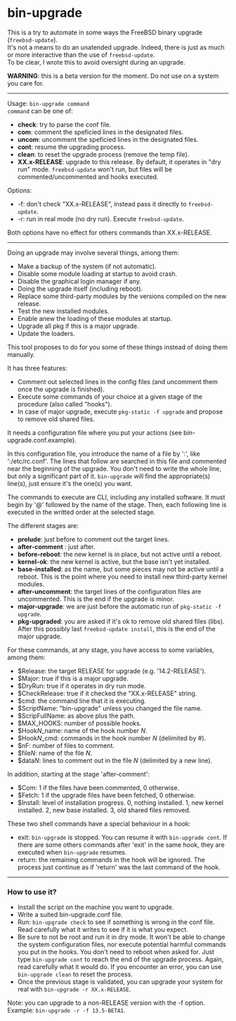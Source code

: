 # bin-upgrade

This is a try to automate in some ways the FreeBSD binary upgrade (`freebsd-update`).  
It's not a means to do an unatended upgrade.
Indeed, there is just as much or more interactive than the use of `freebsd-update`.  
To be clear, I wrote this to avoid oversight during an upgrade.

**WARNING**: this is a beta version for the moment. Do not use on a system you care for.

---------------------------------
Usage: `bin-upgrade command`  
`command` can be one of:  
* **check**: try to parse the conf file.  
* **com**: comment the speficied lines in the designated files.  
* **uncom**: uncomment the speficied lines in the designated files.  
* **cont**: resume the upgrading process.  
* **clean**: to reset the upgrade process (remove the temp file).  
* **XX.x-RELEASE**: upgrade to this release. By default, it operates
      in "dry run" mode. `freebsd-update` won't run, but files will be
      commented/uncommented and hooks executed.
  
Options:
* -f: don't check "XX.x-RELEASE", instead pass it directly to `freebsd-update`. 
* -r: run in real mode (no dry run). Execute `freebsd-update`.

Both options have no effect for others commands than XX.x-RELEASE.

---------------------------------  

Doing an upgrade may involve several things, among them: 
- Make a backup of the system (if not automatic).
- Disable some module loading at startup to avoid crash.
- Disable the graphical login manager if any.
- Doing the upgrade itself (including reboot).
- Replace some third-party modules by the versions compiled on the new release.
- Test the new installed modules.
- Enable anew the loading of these modules at startup.
- Upgrade all pkg if this is a major upgrade.
- Update the loaders.

This tool proposes to do for you some of these things instead of doing them manually.  

It has three features:
- Comment out selected lines in the config files (and uncomment them once the upgrade is finished).
- Execute some commands of your choice at a given stage of the procedure (also called "hooks").
- In case of major upgrade, execute `pkg-static -f upgrade` and propose to remove old shared files.

It needs a configuration file where you put your actions (see bin-upgrade.conf.example).  

In this configuration file, you introduce the name of a file by ':', like ':/etc/rc.conf'.
The lines that follow are searched in this file and commented near the beginning of the upgrade. You don't need to write the whole line, but only a significant part of it. `bin-upgrade` will find the appropriate(s) line(s), just ensure it's the one(s) you want.  

The commands to execute are CLI, including any installed software. It must begin by '@' followed by the name of the stage. Then, each following line is executed in the writted order at the selected stage.  

The different stages are:  
- **prelude**: just before to comment out the target lines.
- **after-comment** : just after.
- **before-reboot**: the new kernel is in place, but not active until a reboot.
- **kernel-ok**: the new kernel is active, but the base isn't yet installed.
- **base-installed**: as the name, but some pieces may not be active until a reboot. This is the point where you need to install new third-party kernel modules.
- **after-uncomment**: the target lines of the configuration files are uncommented. This is the end if the upgrade is minor.
- **major-upgrade**: we are just before the automatic run of `pkg-static -f upgrade`.
- **pkg-upgraded**: you are asked if it's ok to remove old shared files (libs). After this possibly last `freebsd-update install`, this is the end of the major upgrade.

For these commands, at any stage, you have access to some variables, among them:
- $Release: the target RELEASE for upgrade (e.g. '14.2-RELEASE').
- $Major: true if this is a major upgrade.
- $DryRun: true if it operates in dry run mode.
- $CheckRelease: true if it checked the "XX.x-RELEASE" string.
- $cmd: the command line that it is executing.
- $ScriptName: "bin-upgrade" unless you changed the file name.
- $ScripFullName: as above plus the path.
- $MAX_HOOKS: number of possible hooks.
- $Hook*N*_name: name of the hook number *N*.
- $Hook*N*_cmd: commands in the hook number *N* (delimited by #).
- $nF: number of files to comment.
- $file*N*: name of the file *N*.
- $data*N*: lines to comment out in the file *N* (delimited by a new line).

In addition, starting at the stage 'after-comment':
- $Com: 1 if the files have been commented, 0 otherwise.
- $Fetch: 1 if the upgrade files have been fetched, 0 otherwise.
- $Install: level of installation progress. 0, nothing installed. 1, new kernel installed. 2, new base installed. 3, old shared files removed.

These two shell commands have a special behaviour in a hook:
- exit: `bin-upgrade` is stopped. You can resume it with `bin-upgrade cont`. If there are some others commands after 'exit' in the same hook, they are executed when `bin-upgrade` resumes.
- return: the remaining commands in the hook will be ignored. The process just continue as if 'return' was the last command of the hook.
-----------------
### How to use it?

- Install the script on the machine you want to upgrade.
- Write a suited bin-upgrade.conf file.
- Run: `bin-upgrade check` to see if something is wrong in the conf file. Read carefully what it writes to see if it is what you expect.
- Be sure to not be root and run it in dry mode. It won't be able to change the system configuration files, nor execute potential harmful commands you put in the hooks. You don't need to reboot when asked for. Just type `bin-upgrade cont` to reach the end of the upgrade process. Again, read carefully what it would do. If you encounter an error, you can use `bin-upgrade clean` to reset the process.
- Once the previous stage is validated, you can upgrade your system for real with `bin-upgrade -r XX.x-RELEASE`.

Note: you can upgrade to a non-RELEASE version with the -f option. Example: `bin-upgrade -r -f 13.5-BETA1`.


